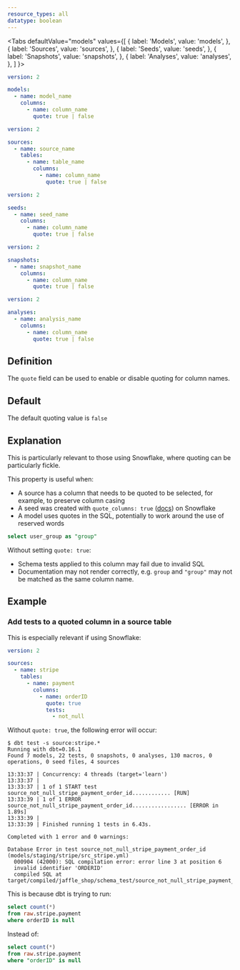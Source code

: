 ```yaml
---
resource_types: all
datatype: boolean
---
```


<Tabs
  defaultValue="models"
  values={[
    { label: 'Models', value: 'models', },
    { label: 'Sources', value: 'sources', },
    { label: 'Seeds', value: 'seeds', },
    { label: 'Snapshots', value: 'snapshots', },
    { label: 'Analyses', value: 'analyses', },
  ]
}>
<TabItem value="models">

<File name='models/schema.yml'>

```yml
version: 2

models:
  - name: model_name
    columns:
      - name: column_name
        quote: true | false

```

</File>

</TabItem>

<TabItem value="sources">

<File name='models/schema.yml'>

```yml
version: 2

sources:
  - name: source_name
    tables:
      - name: table_name
        columns:
          - name: column_name
            quote: true | false

```

</File>

</TabItem>

<TabItem value="seeds">

<File name='seeds/schema.yml'>

```yml
version: 2

seeds:
  - name: seed_name
    columns:
      - name: column_name
        quote: true | false

```

</File>

</TabItem>

<TabItem value="snapshots">

<File name='snapshots/schema.yml'>

```yml
version: 2

snapshots:
  - name: snapshot_name
    columns:
      - name: column_name
        quote: true | false

```

</File>

</TabItem>

<TabItem value="analyses">

<File name='analysis/schema.yml'>

```yml
version: 2

analyses:
  - name: analysis_name
    columns:
      - name: column_name
        quote: true | false

```

</File>

</TabItem>

</Tabs>

## Definition
The `quote` field can be used to enable or disable quoting for column names.

## Default
The default quoting value is `false`

## Explanation
This is particularly relevant to those using Snowflake, where quoting can be particularly fickle.

This property is useful when:
- A source <Term id="table" /> has a column that needs to be quoted to be selected, for example, to preserve column casing
- A seed was created with `quote_columns: true` ([docs](/reference/resource-configs/quote_columns)) on Snowflake
- A model uses quotes in the SQL, potentially to work around the use of reserved words
```sql
select user_group as "group"
```

Without setting `quote: true`:
- Schema tests applied to this column may fail due to invalid SQL
- Documentation may not render correctly, e.g. `group` and `"group"` may not be matched as the same column name.

## Example
### Add tests to a quoted column in a source table
This is especially relevant if using Snowflake:

```yml
version: 2

sources:
  - name: stripe
    tables:
      - name: payment
        columns:
          - name: orderID
            quote: true
            tests:
              - not_null

```

Without `quote: true`, the following error will occur:

```
$ dbt test -s source:stripe.*
Running with dbt=0.16.1
Found 7 models, 22 tests, 0 snapshots, 0 analyses, 130 macros, 0 operations, 0 seed files, 4 sources

13:33:37 | Concurrency: 4 threads (target='learn')
13:33:37 |
13:33:37 | 1 of 1 START test source_not_null_stripe_payment_order_id............ [RUN]
13:33:39 | 1 of 1 ERROR source_not_null_stripe_payment_order_id................. [ERROR in 1.89s]
13:33:39 |
13:33:39 | Finished running 1 tests in 6.43s.

Completed with 1 error and 0 warnings:

Database Error in test source_not_null_stripe_payment_order_id (models/staging/stripe/src_stripe.yml)
  000904 (42000): SQL compilation error: error line 3 at position 6
  invalid identifier 'ORDERID'
  compiled SQL at target/compiled/jaffle_shop/schema_test/source_not_null_stripe_payment_orderID.sql
```

This is because dbt is trying to run:
```sql
select count(*)
from raw.stripe.payment
where orderID is null

```

Instead of:
```sql
select count(*)
from raw.stripe.payment
where "orderID" is null

```
